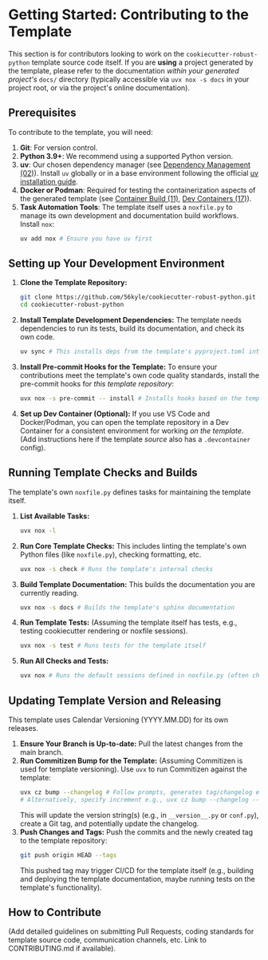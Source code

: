 # Getting Started: Contributing to the Template

This section is for contributors looking to work on the `cookiecutter-robust-python` template source code itself. If you are **using** a project generated by the template, please refer to the documentation _within your generated project's_ `docs/` directory (typically accessible via `uvx nox -s docs` in your project root, or via the project's online documentation).

## Prerequisites

To contribute to the template, you will need:

1.  **Git**: For version control.
2.  **Python 3.9+**: We recommend using a supported Python version.
3.  **uv**: Our chosen dependency manager (see [Dependency Management (02)](topics/02_dependency-management.md)). Install `uv` globally or in a base environment following the official [uv installation guide](uv-install-documentation).
4.  **Docker or Podman**: Required for testing the containerization aspects of the generated template (see [Container Build (11)](topics/11_container-build.md), [Dev Containers (17)](topics/17_dev-containers.md)).
5.  **Task Automation Tools**: The template itself uses a `noxfile.py` to manage its own development and documentation build workflows. Install `nox`:
    ```bash
    uv add nox # Ensure you have uv first
    ```

## Setting up Your Development Environment

1.  **Clone the Template Repository:**

    ```bash
    git clone https://github.com/56kyle/cookiecutter-robust-python.git # **UPDATE WITH TEMPLATE REPO URL**
    cd cookiecutter-robust-python
    ```

2.  **Install Template Development Dependencies:**
    The template needs dependencies to run its tests, build its documentation, and check its own code.

    ```bash
    uv sync # This installs deps from the template's pyproject.toml into a .venv
    ```

3.  **Install Pre-commit Hooks for the Template:**
    To ensure your contributions meet the template's own code quality standards, install the pre-commit hooks for _this template repository_:

    ```bash
    uvx nox -s pre-commit -- install # Installs hooks based on the template's .pre-commit-config.yaml
    ```

4.  **Set up Dev Container (Optional):**
    If you use VS Code and Docker/Podman, you can open the template repository in a Dev Container for a consistent environment for working _on the template_. (Add instructions here if the template _source_ also has a `.devcontainer` config).

## Running Template Checks and Builds

The template's own `noxfile.py` defines tasks for maintaining the template itself.

1.  **List Available Tasks:**

    ```bash
    uvx nox -l
    ```

2.  **Run Core Template Checks:**
    This includes linting the template's own Python files (like `noxfile.py`), checking formatting, etc.

    ```bash
    uvx nox -s check # Runs the template's internal checks
    ```

3.  **Build Template Documentation:**
    This builds the documentation you are currently reading.

    ```bash
    uvx nox -s docs # Builds the template's sphinx documentation
    ```

4.  **Run Template Tests:**
    (Assuming the template itself has tests, e.g., testing cookiecutter rendering or noxfile sessions).

    ```bash
    uvx nox -s test # Runs tests for the template itself
    ```

5.  **Run All Checks and Tests:**
    ```bash
    uvx nox # Runs the default sessions defined in noxfile.py (often check and test)
    ```

## Updating Template Version and Releasing

This template uses Calendar Versioning (YYYY.MM.DD) for its own releases.

1.  **Ensure Your Branch is Up-to-date:** Pull the latest changes from the main branch.
2.  **Run Commitizen Bump for the Template:** (Assuming Commitizen is used for template versioning). Use `uvx` to run Commitizen against the template:
    ```bash
    uvx cz bump --changelog # Follow prompts, generates tag/changelog entry
    # Alternatively, specify increment e.g., uvx cz bump --changelog --increment major_version_zero
    ```
    This will update the version string(s) (e.g., in `__version__.py` or `conf.py`), create a Git tag, and potentially update the changelog.
3.  **Push Changes and Tags:** Push the commits and the newly created tag to the template repository:
    ```bash
    git push origin HEAD --tags
    ```
    This pushed tag may trigger CI/CD for the template itself (e.g., building and deploying the template documentation, maybe running tests on the template's functionality).

## How to Contribute

(Add detailed guidelines on submitting Pull Requests, coding standards for template source code, communication channels, etc. Link to CONTRIBUTING.md if available).
